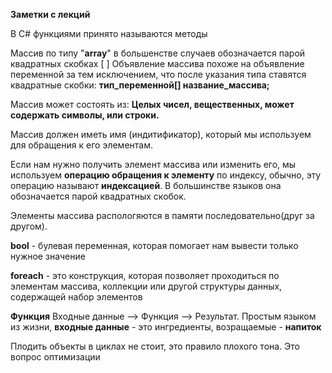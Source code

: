 **Заметки с лекций**

В C# функциями принято называются методы  

Массив по типу "**array**" в большенстве случаев обозначается парой квадратных скобках [ ]
Объявление массива похоже на объявление переменной за тем исключением, что после указания типа ставятся квадратные скобки: __тип_переменной[] название_массива;__

Массив может состоять из: __Целых чисел, вещественных, может содержать символы, или строки.__ 

Массив должен иметь имя (индитификатор), который мы используем для обращения к его элементам.

Если нам нужно получить элемент массива или изменить его, мы используем
__операцию обращения к элементу__ по индексу, обычно, эту операцию
называют __индексацией__. В большинстве языков она обозначается парой
квадратных скобок.

Элементы массива распологяются в памяти последовательно(друг за другом).

__bool__ - булевая переменная, которая помогает нам вывести только нужное значение

__foreach__ -  это конструкция, которая позволяет проходиться по элементам массива, коллекции или другой структуры данных, содержащей набор элементов

__Функция__ Входные данные --> Функция --> Результат. 
Простым языком из жизни, __входные данные__ - это ингредиенты, возращаемые - __напиток__  

Плодить объекты в циклах не стоит, это правило плохого тона. Это вопрос оптимизации 

